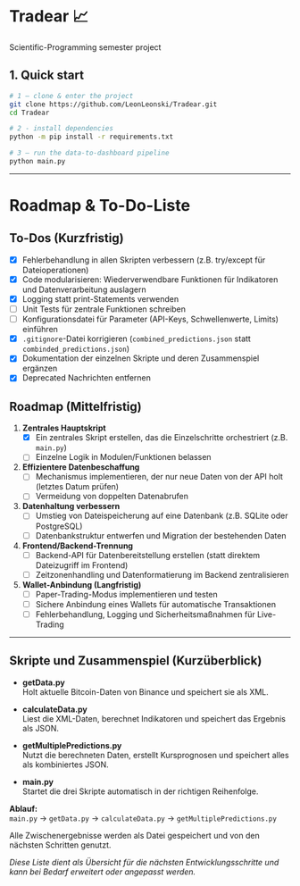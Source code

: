 # Tradear 📈
Scientific-Programming semester project  

## 1. Quick start

```bash
# 1 – clone & enter the project
git clone https://github.com/LeonLeonski/Tradear.git
cd Tradear

# 2 - install dependencies
python -m pip install -r requirements.txt

# 3 – run the data-to-dashboard pipeline
python main.py
```

---

# Roadmap & To-Do-Liste

## To-Dos (Kurzfristig)

- [X] Fehlerbehandlung in allen Skripten verbessern (z.B. try/except für Dateioperationen)
- [X] Code modularisieren: Wiederverwendbare Funktionen für Indikatoren und Datenverarbeitung auslagern
- [X] Logging statt print-Statements verwenden
- [ ] Unit Tests für zentrale Funktionen schreiben
- [ ] Konfigurationsdatei für Parameter (API-Keys, Schwellenwerte, Limits) einführen
- [X] `.gitignore`-Datei korrigieren (`combined_predictions.json` statt `combinded_predictions.json`)
- [X] Dokumentation der einzelnen Skripte und deren Zusammenspiel ergänzen
- [X] Deprecated Nachrichten entfernen

## Roadmap (Mittelfristig)

1. **Zentrales Hauptskript**
   - [X] Ein zentrales Skript erstellen, das die Einzelschritte orchestriert (z.B. `main.py`)
   - [ ] Einzelne Logik in Modulen/Funktionen belassen

2. **Effizientere Datenbeschaffung**
   - [ ] Mechanismus implementieren, der nur neue Daten von der API holt (letztes Datum prüfen)
   - [ ] Vermeidung von doppelten Datenabrufen

3. **Datenhaltung verbessern**
   - [ ] Umstieg von Dateispeicherung auf eine Datenbank (z.B. SQLite oder PostgreSQL)
   - [ ] Datenbankstruktur entwerfen und Migration der bestehenden Daten

4. **Frontend/Backend-Trennung**
   - [ ] Backend-API für Datenbereitstellung erstellen (statt direktem Dateizugriff im Frontend)
   - [ ] Zeitzonenhandling und Datenformatierung im Backend zentralisieren

5. **Wallet-Anbindung (Langfristig)**
   - [ ] Paper-Trading-Modus implementieren und testen
   - [ ] Sichere Anbindung eines Wallets für automatische Transaktionen
   - [ ] Fehlerbehandlung, Logging und Sicherheitsmaßnahmen für Live-Trading

---

## Skripte und Zusammenspiel (Kurzüberblick)

- **getData.py**  
  Holt aktuelle Bitcoin-Daten von Binance und speichert sie als XML.

- **calculateData.py**  
  Liest die XML-Daten, berechnet Indikatoren und speichert das Ergebnis als JSON.

- **getMultiplePredictions.py**  
  Nutzt die berechneten Daten, erstellt Kursprognosen und speichert alles als kombiniertes JSON.

- **main.py**  
  Startet die drei Skripte automatisch in der richtigen Reihenfolge.

**Ablauf:**  
`main.py` → `getData.py` → `calculateData.py` → `getMultiplePredictions.py`

Alle Zwischenergebnisse werden als Datei gespeichert und von den nächsten Schritten genutzt.

*Diese Liste dient als Übersicht für die nächsten Entwicklungsschritte und kann bei Bedarf erweitert oder angepasst werden.*